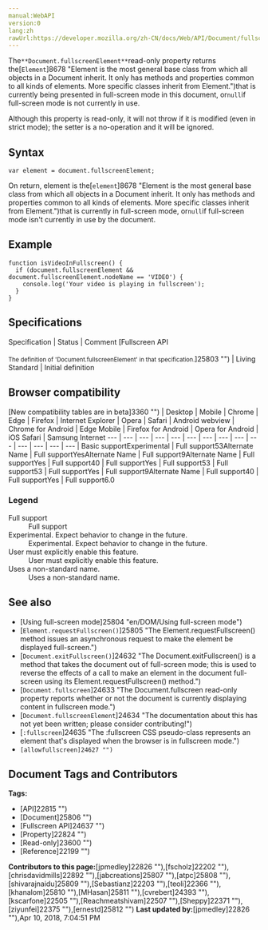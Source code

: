 ```yaml
---
manual:WebAPI
version:0
lang:zh
rawUrl:https://developer.mozilla.org/zh-CN/docs/Web/API/Document/fullscreenElement
---
```






The`**Document.fullscreenElement**`read-only property returns the[`Element`]8678 "Element is the most general base class from which all objects in a Document inherit. It only has methods and properties common to all kinds of elements. More specific classes inherit from Element.")that is currently being presented in full-screen mode in this document, or`null`if full-screen mode is not currently in use.



Although this property is read-only, it will not throw if it is modified (even in strict mode); the setter is a no-operation and it will be ignored.


## Syntax<a name="Syntax"></a>

```
var element = document.fullscreenElement;
```


On return, element is the[`element`]8678 "Element is the most general base class from which all objects in a Document inherit. It only has methods and properties common to all kinds of elements. More specific classes inherit from Element.")that is currently in full-screen mode, or`null`if full-screen mode isn&#39;t currently in use by the document.


## Example<a name="Example"></a>

```
function isVideoInFullscreen() {
  if (document.fullscreenElement && document.fullscreenElement.nodeName == 'VIDEO') {
    console.log('Your video is playing in fullscreen');
  }
}
```

## Specifications<a name="Specifications"></a>
Specification | Status | Comment 
[Fullscreen API<br></br><small>The definition of &#39;Document.fullscreenElement&#39; in that specification.</small>]25803 "") | Living Standard | Initial definition 


## Browser compatibility<a name="Specification"></a>
[New compatibility tables are in beta<i></i>]3360 "")
 | <abbr>Desktop<i></i></abbr> | <abbr>Mobile<i></i></abbr> 
 | <abbr>Chrome<i></i></abbr> | <abbr>Edge<i></i></abbr> | <abbr>Firefox<i></i></abbr> | <abbr>Internet Explorer<i></i></abbr> | <abbr>Opera<i></i></abbr> | <abbr>Safari<i></i></abbr> | <abbr>Android webview<i></i></abbr> | <abbr>Chrome for Android<i></i></abbr> | <abbr>Edge Mobile<i></i></abbr> | <abbr>Firefox for Android<i></i></abbr> | <abbr>Opera for Android<i></i></abbr> | <abbr>iOS Safari<i></i></abbr> | <abbr>Samsung Internet<i></i></abbr> 
 ---  |  ---  |  ---  |  ---  |  ---  |  ---  |  ---  |  ---  |  ---  |  ---  |  ---  |  ---  |  ---  |  ---  | 
Basic support<abbr>Experimental<i></i></abbr> | <abbr>Full support</abbr>53<abbr>Alternate Name<i></i></abbr> | <abbr>Full support</abbr>Yes<abbr>Alternate Name<i></i></abbr> | <abbr>Full support</abbr>9<abbr>Alternate Name<i></i></abbr> | <abbr>Full support</abbr>Yes | <abbr>Full support</abbr>40 | <abbr>Full support</abbr>Yes | <abbr>Full support</abbr>53 | <abbr>Full support</abbr>53 | <abbr>Full support</abbr>Yes | <abbr>Full support</abbr>9<abbr>Alternate Name<i></i></abbr> | <abbr>Full support</abbr>40 | <abbr>Full support</abbr>Yes | <abbr>Full support</abbr>6.0 


### Legend<a name="Legend"></a>
<dl><dt id=''><abbr>Full support</abbr></dt><dd>Full support</dd><dt id=''><abbr>Experimental. Expect behavior to change in the future.<i></i></abbr></dt><dd>Experimental. Expect behavior to change in the future.</dd><dt id=''><abbr>User must explicitly enable this feature.<i></i></abbr></dt><dd>User must explicitly enable this feature.</dd><dt id=''><abbr>Uses a non-standard name.<i></i></abbr></dt><dd>Uses a non-standard name.</dd></dl>

## See also<a name="See_also"></a>

* [Using full-screen mode]25804 "en/DOM/Using full-screen mode")
* [`Element.requestFullscreen()`]25805 "The Element.requestFullscreen() method issues an asynchronous request to make the element be displayed full-screen.")
* [`Document.exitFullscreen()`]24632 "The Document.exitFullscreen() is a method that takes the document out of full-screen mode; this is used to reverse the effects of a call to make an element in the document full-screen using its Element.requestFullscreen() method.")
* [`Document.fullscreen`]24633 "The Document.fullscreen read-only property reports whether or not the document is currently displaying content in fullscreen mode.")
* [`Document.fullscreenElement`]24634 "The documentation about this has not yet been written; please consider contributing!")
* [`:fullscreen`]24635 "The :fullscreen CSS pseudo-class represents an element that's displayed when the browser is in fullscreen mode.")
* `[allowfullscreen]24627 "")`



## Document Tags and Contributors
**Tags:**
* [API]22815 "")
* [Document]25806 "")
* [Fullscreen API]24637 "")
* [Property]22824 "")
* [Read-only]23600 "")
* [Reference]22199 "")

**Contributors to this page:**[jpmedley]22826 ""),[fscholz]22202 ""),[chrisdavidmills]22892 ""),[jabcreations]25807 ""),[atpc]25808 ""),[shivarajnaidu]25809 ""),[Sebastianz]22203 ""),[teoli]22366 ""),[khanalom]25810 ""),[MHasan]25811 ""),[cvrebert]24393 ""),[kscarfone]22505 ""),[Reachmeatshivam]22507 ""),[Sheppy]22371 ""),[ziyunfei]22375 ""),[ernestd]25812 "")
**Last updated by:**[jpmedley]22826 ""),<time>Apr 10, 2018, 7:04:51 PM</time>


